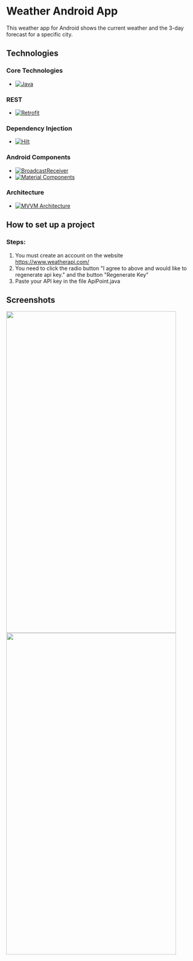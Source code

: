# Weather Android App
This weather app for Android shows the current weather and the 3-day forecast for a specific city.

## Technologies

### Core Technologies

- [![Java][java-shield]][java-url]

### REST

- [![Retrofit][retrofit-shield]][retrofit-url]

### Dependency Injection

- [![Hilt][hilt-shield]][hilt-url]

### Android Components

- [![BroadcastReceiver][broadcastreceiver-shield]][broadcastreceiver-url]
- [![Material Components][materialcomponents-shield]][materialcomponents-url]

### Architecture

- [![MVVM Architecture][mvvmarchitecture-shield]][mvvmarchitecture-url]

## How to set up a project
### Steps:
1. You must create an account on the website https://www.weatherapi.com/
2. You need to click the radio button "I agree to above and would like to regenerate api key." and the button "Regenerate Key"
3. Paste your API key in the file ApiPoint.java

## Screenshots
<img src="https://github.com/yozhykovanatolii/WeatherApp/assets/154551334/59805a13-45f2-4065-97ec-1713c2011808" width="450" height="850">
<img src="https://github.com/yozhykovanatolii/WeatherApp/assets/154551334/a63f1791-5c5e-40d1-8a00-22dd83dce416" width="450" height="850">

[java-shield]: https://img.shields.io/static/v1?message=v8&color=orange&label=Java
[java-url]: https://www.java.com

[retrofit-shield]: https://img.shields.io/static/v1?message=v2.9&color=green&label=Retrofit
[retrofit-url]: https://square.github.io/retrofit/

[hilt-shield]: https://img.shields.io/static/v1?message=v2.44&color=white&label=Hilt
[hilt-url]: https://developer.android.com/training/dependency-injection/hilt-android

[broadcastreceiver-shield]: https://img.shields.io/static/v1?message=Event%20Handling&color=blue&label=BroadcastReceiver
[broadcastreceiver-url]: https://developer.android.com/reference/android/content/BroadcastReceiver

[materialcomponents-shield]: https://img.shields.io/static/v1?message=UI%20Design&color=pink&label=Material%20Components
[materialcomponents-url]: https://codelabs.developers.google.com/codelabs/mdc-101-java/#0

[mvvmarchitecture-shield]: https://img.shields.io/static/v1?message=Structured%20Design&color=red&label=MVVM%20Architecture
[mvvmarchitecture-url]: https://www.digitalocean.com/community/tutorials/android-mvvm-design-pattern
